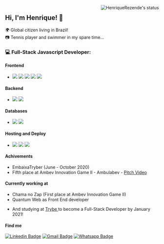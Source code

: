 <img src="https://github-readme-stats.vercel.app/api?username=HenriqueRezende&show_icons=true" alt="HenriqueRezende's status" align="right" />

## Hi, I'm Henrique! 🤘
 🌍 Global citizen living in Brazil!\
 📷 Tennis player and swimmer in my spare time...
### 💻 Full-Stack Javascript Developer: 

#### Frontend
- <img src="https://img.shields.io/badge/react%20-%2320232a.svg?&style=for-the-badge&logo=react&logoColor=%2361DAFB"/> <img src="https://img.shields.io/badge/redux%20-%23593d88.svg?&style=for-the-badge&logo=redux&logoColor=white"/> <img src="https://img.shields.io/badge/html5%20-%23E34F26.svg?&style=for-the-badge&logo=html5&logoColor=white"/> <img src="https://img.shields.io/badge/css3%20-%231572B6.svg?&style=for-the-badge&logo=css3&logoColor=white"/> <img src="https://img.shields.io/badge/angular%20-%23DD0031.svg?&style=for-the-badge&logo=angular&logoColor=white"/>
#### Backend
- <img src="https://img.shields.io/badge/node.js%20-%2343853D.svg?&style=for-the-badge&logo=node.js&logoColor=white"/> <img src="https://img.shields.io/badge/express.js%20-%23404d59.svg?&style=for-the-badge"/>
#### Databases
- <img src="https://img.shields.io/badge/mysql-%2300f.svg?&style=for-the-badge&logo=mysql&logoColor=white"/>  <img src ="https://img.shields.io/badge/MongoDB-%234ea94b.svg?&style=for-the-badge&logo=mongodb&logoColor=white"/>
#### Hosting and Deploy
- <img src="https://img.shields.io/badge/Google%20Cloud%20-%234285F4.svg?&style=for-the-badge&logo=google-cloud&logoColor=white"/> <img src="https://img.shields.io/badge/heroku%20-%23430098.svg?&style=for-the-badge&logo=heroku&logoColor=white"/> <img src="https://img.shields.io/badge/Amazon%20AWS-%23232F3E?logo=amazon-aws&logoColor=white&style=for-the-badge"/>
#### Achivements
- EmbaixaTryber (June - October 2020)
- Fifth place at Ambev Innovation Game II - Ambulabev - [Pitch Video](https://www.youtube.com/watch?v=wpPaUFZDj-A&ab_channel=LucasCardoso)
#### Currently working at
- Chama no Zap (First place at Ambev Innovation Game II)
- Quantum Web as Front End developer
- <p> And studying at <a
    href="https://www.betrybe.com/" 
    alt="Trybe"
  >Trybe
  </a>  to become a Full-Stack Developer by January 2021!</p>
  
#### Find me

  [![Linkedin Badge](https://img.shields.io/badge/linkedin-%230077B5.svg?&style=for-the-badge&logo=linkedin&logoColor=white&link=https://www.linkedin.com/in/henriquerezende/)](https://www.linkedin.com/in/henriquerezende/) 
  [![Gmail Badge](https://img.shields.io/badge/gmail-D14836?&style=for-the-badge&logo=gmail&logoColor=white&link=mailto:henriquerezendec@gmail.com)](mailto:henriquerezendec@gmail.com)
  [![Whatsapp Badge](https://img.shields.io/badge/WHATSAPP-25D366?&style=for-the-badge&logo=whatsapp&logoColor=white)](https://api.whatsapp.com/send?phone=553199888011&text=)
